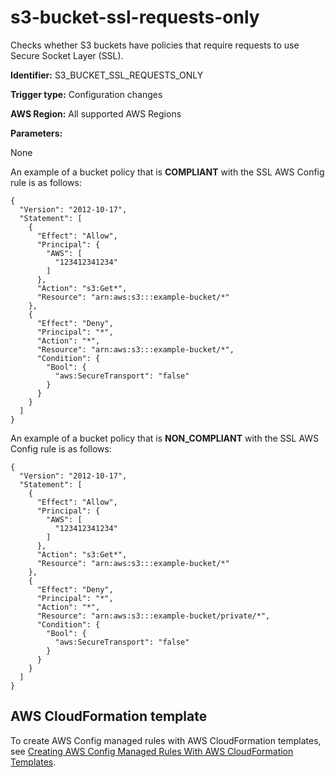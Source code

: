 # s3\-bucket\-ssl\-requests\-only<a name="s3-bucket-ssl-requests-only"></a>

Checks whether S3 buckets have policies that require requests to use Secure Socket Layer \(SSL\)\.

**Identifier:** S3\_BUCKET\_SSL\_REQUESTS\_ONLY

**Trigger type:** Configuration changes

**AWS Region:** All supported AWS Regions

**Parameters:**

 None   

An example of a bucket policy that is **COMPLIANT** with the SSL AWS Config rule is as follows:

```
{
  "Version": "2012-10-17",
  "Statement": [
    {
      "Effect": "Allow",
      "Principal": {
        "AWS": [ 
          "123412341234" 
        ]
      },
      "Action": "s3:Get*",
      "Resource": "arn:aws:s3:::example-bucket/*"
    },
    {
      "Effect": "Deny",
      "Principal": "*",
      "Action": "*",
      "Resource": "arn:aws:s3:::example-bucket/*",
      "Condition": {
        "Bool": {
          "aws:SecureTransport": "false"
        }
      }
    }
  ]
}
```

An example of a bucket policy that is **NON\_COMPLIANT** with the SSL AWS Config rule is as follows:

```
{
  "Version": "2012-10-17",
  "Statement": [
    {
      "Effect": "Allow",
      "Principal": {
        "AWS": [ 
          "123412341234" 
        ]
      },
      "Action": "s3:Get*",
      "Resource": "arn:aws:s3:::example-bucket/*"
    },
    {
      "Effect": "Deny",
      "Principal": "*",
      "Action": "*",
      "Resource": "arn:aws:s3:::example-bucket/private/*",
      "Condition": {
        "Bool": {
          "aws:SecureTransport": "false"
        }
      }
    }
  ]
}
```

## AWS CloudFormation template<a name="w24aac11c29c17d305c23"></a>

To create AWS Config managed rules with AWS CloudFormation templates, see [Creating AWS Config Managed Rules With AWS CloudFormation Templates](aws-config-managed-rules-cloudformation-templates.md)\.